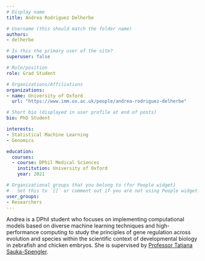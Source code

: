 ```yaml
---
# Display name
title: Andrea Rodriguez Delherbe

# Username (this should match the folder name)
authors:
- delherbe

# Is this the primary user of the site?
superuser: false

# Role/position
role: Grad Student

# Organizations/Affiliations
organizations:
- name: University of Oxford
  url: "https://www.imm.ox.ac.uk/people/andrea-rodriguez-delherbe"

# Short bio (displayed in user profile at end of posts)
bio: PhD Student

interests:
- Statistical Machine Learning
- Genomics

education:
  courses:
  - course: DPhil Medical Sciences
    institution: University of Oxford
    year: 2021

# Organizational groups that you belong to (for People widget)
#   Set this to `[]` or comment out if you are not using People widget.
user_groups:
- Researchers
---
```


Andrea is a DPhil student who focuses on implementing computational models based on diverse machine learning techniques and high-performance computing to study the principles of gene regulation across evolution and species within the scientific context of developmental biology in zebrafish and chicken embryos. She is supervised by [Professor Tatjana Sauka-Spengler](https://www.stowers.org/people/tatjana-sauka-spengler).

